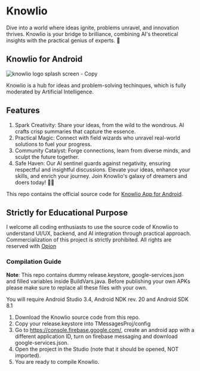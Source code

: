 # Knowlio
Dive into a world where ideas ignite, problems unravel, and innovation thrives. Knowlio is your bridge to brilliance, combining AI's theoretical insights with the practical genius of experts. 🚀
## Knowlio for Android
![knowlio logo splash screen - Copy](https://github.com/Enigmaticpravin/Knowlio-Hackathon/assets/87265808/51868d1f-2586-460f-b146-97b81e3d8711)

Knowlio is a hub for ideas and problem-solving techinques, which is fully moderated by Artificial Intelligence.
## Features
1. Spark Creativity: Share your ideas, from the wild to the wondrous. AI crafts crisp summaries that capture the essence.
2. Practical Magic: Connect with field wizards who unravel real-world solutions to fuel your progress.
3. Community Catalyst: Forge connections, learn from diverse minds, and sculpt the future together.
4. Safe Haven: Our AI sentinel guards against negativity, ensuring respectful and insightful discussions.
Elevate your ideas, enhance your skills, and enrich your journey. Join Knowlio's galaxy of dreamers and doers today! 🚀🌌

This repo contains the official source code for [Knowlio App for Android](https://play.google.com/store/apps/details?id=com.orpheum.knowlio).

## Strictly for Educational Purpose

I welcome all coding enthusiasts to use the source code of Knowlio to understand UI/UX, backend, and AI integration through practical approach.
Commercialization of this project is strictly prohibited. All rights are reserved with [Opion](https://play.google.com/store/apps/dev?id=7878540601693008583)

### Compilation Guide

**Note**: This repo contains dummy release.keystore,  google-services.json and filled variables inside BuildVars.java. Before publishing your own APKs please make sure to replace all these files with your own.

You will require Android Studio 3.4, Android NDK rev. 20 and Android SDK 8.1

1. Download the Knowlio source code from this repo.
2. Copy your release.keystore into TMessagesProj/config
3.  Go to https://console.firebase.google.com/, create an android app with a different application ID, turn on firebase messaging and download google-services.json.
4.  Open the project in the Studio (note that it should be opened, NOT imported).
5. You are ready to compile Knowlio.

